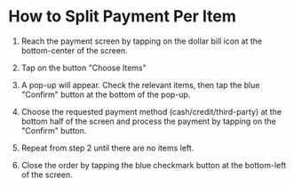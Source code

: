 # How to Split Payment Per Item

1. Reach the payment screen by tapping on the dollar bill icon at the bottom-center of the screen. 

2. Tap on the button "Choose Items"

3. A pop-up will appear. Check the relevant items, then tap the blue "Confirm" button at the bottom of the pop-up.

4. Choose the requested payment method (cash/credit/third-party) at the bottom half of the screen and process the payment by tapping on the "Confirm" button.

6. Repeat from step 2 until there are no items left.

7. Close the order by tapping the blue checkmark button at the bottom-left of the screen. 
